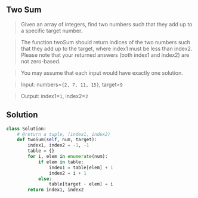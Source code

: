Two Sum 
--------

> Given an array of integers, find two numbers such that they add up to a specific target number.

> The function twoSum should return indices of the two numbers such that they add up to the target, where index1 must be less than index2. Please note that your returned answers (both index1 and index2) are not zero-based.

> You may assume that each input would have exactly one solution.

> Input: numbers=`{2, 7, 11, 15}`, target=`9`

> Output: index1=`1`, index2=`2`

Solution
-----------

```python
class Solution:
    # @return a tuple, (index1, index2)
    def twoSum(self, num, target):
        index1, index2 = -1, -1
        table = {}
        for i, elem in enumerate(num):
            if elem in table:
                index1 = table[elem] + 1
                index2 = i + 1
            else:
                table[target - elem] = i
        return index1, index2
```
